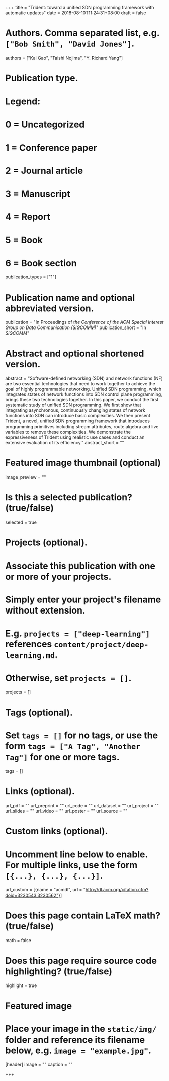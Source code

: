 +++
title = "Trident: toward a unified SDN programming framework with automatic updates"
date = 2018-08-10T11:24:31+08:00
draft = false

# Authors. Comma separated list, e.g. `["Bob Smith", "David Jones"]`.
authors = ["Kai Gao", "Taishi Nojima", "Y. Richard Yang"]

# Publication type.
# Legend:
# 0 = Uncategorized
# 1 = Conference paper
# 2 = Journal article
# 3 = Manuscript
# 4 = Report
# 5 = Book
# 6 = Book section
publication_types = ["1"]

# Publication name and optional abbreviated version.
publication = "In Proceedings of *the Conference of the ACM Special Interest Group on Data Communication (SIGCOMM)*"
publication_short = "In *SIGCOMM*"

# Abstract and optional shortened version.
abstract = "Software-defined networking (SDN) and network functions (NF) are two essential technologies that need to work together to achieve the goal of highly programmable networking. Unified SDN programming, which integrates states of network functions into SDN control plane programming, brings these two technologies together. In this paper, we conduct the first systematic study of unified SDN programming. We first show that integrating asynchronous, continuously changing states of network functions into SDN can introduce basic complexities. We then present Trident, a novel, unified SDN programming framework that introduces programming primitives including stream attributes, route algebra and live variables to remove these complexities. We demonstrate the expressiveness of Trident using realistic use cases and conduct an extensive evaluation of its efficiency."
abstract_short = ""

# Featured image thumbnail (optional)
image_preview = ""

# Is this a selected publication? (true/false)
selected = true

# Projects (optional).
#   Associate this publication with one or more of your projects.
#   Simply enter your project's filename without extension.
#   E.g. `projects = ["deep-learning"]` references `content/project/deep-learning.md`.
#   Otherwise, set `projects = []`.
projects = []

# Tags (optional).
#   Set `tags = []` for no tags, or use the form `tags = ["A Tag", "Another Tag"]` for one or more tags.
tags = []

# Links (optional).
url_pdf = ""
url_preprint = ""
url_code = ""
url_dataset = ""
url_project = ""
url_slides = ""
url_video = ""
url_poster = ""
url_source = ""

# Custom links (optional).
#   Uncomment line below to enable. For multiple links, use the form `[{...}, {...}, {...}]`.
url_custom = [{name = "acmdl", url = "http://dl.acm.org/citation.cfm?doid=3230543.3230562"}]

# Does this page contain LaTeX math? (true/false)
math = false

# Does this page require source code highlighting? (true/false)
highlight = true

# Featured image
# Place your image in the `static/img/` folder and reference its filename below, e.g. `image = "example.jpg"`.
[header]
image = ""
caption = ""

+++
